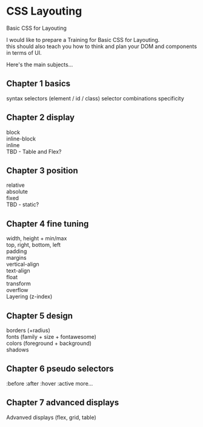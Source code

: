 # CSS Layouting
Basic CSS for Layouting  

I would like to prepare a Training for Basic CSS for Layouting.  
this should also teach you how to think and plan your DOM and components in terms of UI.  

Here's the main subjects...  

## Chapter 1 basics
syntax
selectors (element / id / class)
selector combinations
specificity

## Chapter 2 display
block  
inline-block  
inline  
TBD - Table and Flex?  

## Chapter 3 position
relative  
absolute  
fixed  
TBD - static?  

## Chapter 4 fine tuning
width, height + min/max  
top, right, bottom, left  
padding  
margins  
vertical-align  
text-align  
float  
transform  
overflow  
Layering (z-index)  

## Chapter 5 design
borders (+radius)  
fonts (family + size + fontawesome)  
colors (foreground + background)  
shadows

## Chapter 6 pseudo selectors
:before :after
:hover :active
more...

## Chapter 7 advanced displays
Advanved displays (flex, grid, table)  

